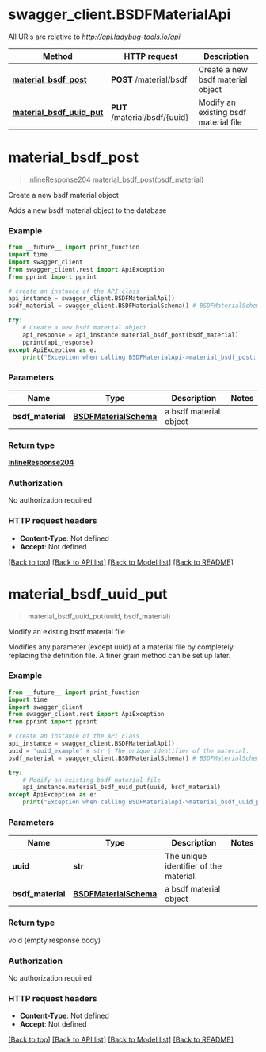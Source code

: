 # swagger_client.BSDFMaterialApi

All URIs are relative to *http://api.ladybug-tools.io/api*

Method | HTTP request | Description
------------- | ------------- | -------------
[**material_bsdf_post**](BSDFMaterialApi.md#material_bsdf_post) | **POST** /material/bsdf | Create a new bsdf material object
[**material_bsdf_uuid_put**](BSDFMaterialApi.md#material_bsdf_uuid_put) | **PUT** /material/bsdf/{uuid} | Modify an existing bsdf material file


# **material_bsdf_post**
> InlineResponse204 material_bsdf_post(bsdf_material)

Create a new bsdf material object

Adds a new bsdf material object to the database

### Example
```python
from __future__ import print_function
import time
import swagger_client
from swagger_client.rest import ApiException
from pprint import pprint

# create an instance of the API class
api_instance = swagger_client.BSDFMaterialApi()
bsdf_material = swagger_client.BSDFMaterialSchema() # BSDFMaterialSchema | a bsdf material object

try:
    # Create a new bsdf material object
    api_response = api_instance.material_bsdf_post(bsdf_material)
    pprint(api_response)
except ApiException as e:
    print("Exception when calling BSDFMaterialApi->material_bsdf_post: %s\n" % e)
```

### Parameters

Name | Type | Description  | Notes
------------- | ------------- | ------------- | -------------
 **bsdf_material** | [**BSDFMaterialSchema**](BSDFMaterialSchema.md)| a bsdf material object | 

### Return type

[**InlineResponse204**](InlineResponse204.md)

### Authorization

No authorization required

### HTTP request headers

 - **Content-Type**: Not defined
 - **Accept**: Not defined

[[Back to top]](#) [[Back to API list]](../README.md#documentation-for-api-endpoints) [[Back to Model list]](../README.md#documentation-for-models) [[Back to README]](../README.md)

# **material_bsdf_uuid_put**
> material_bsdf_uuid_put(uuid, bsdf_material)

Modify an existing bsdf material file

Modifies any parameter (except uuid) of a material file by completely replacing the definition file. A finer grain method can be set up later.

### Example
```python
from __future__ import print_function
import time
import swagger_client
from swagger_client.rest import ApiException
from pprint import pprint

# create an instance of the API class
api_instance = swagger_client.BSDFMaterialApi()
uuid = 'uuid_example' # str | The unique identifier of the material.
bsdf_material = swagger_client.BSDFMaterialSchema() # BSDFMaterialSchema | a bsdf material object

try:
    # Modify an existing bsdf material file
    api_instance.material_bsdf_uuid_put(uuid, bsdf_material)
except ApiException as e:
    print("Exception when calling BSDFMaterialApi->material_bsdf_uuid_put: %s\n" % e)
```

### Parameters

Name | Type | Description  | Notes
------------- | ------------- | ------------- | -------------
 **uuid** | **str**| The unique identifier of the material. | 
 **bsdf_material** | [**BSDFMaterialSchema**](BSDFMaterialSchema.md)| a bsdf material object | 

### Return type

void (empty response body)

### Authorization

No authorization required

### HTTP request headers

 - **Content-Type**: Not defined
 - **Accept**: Not defined

[[Back to top]](#) [[Back to API list]](../README.md#documentation-for-api-endpoints) [[Back to Model list]](../README.md#documentation-for-models) [[Back to README]](../README.md)

